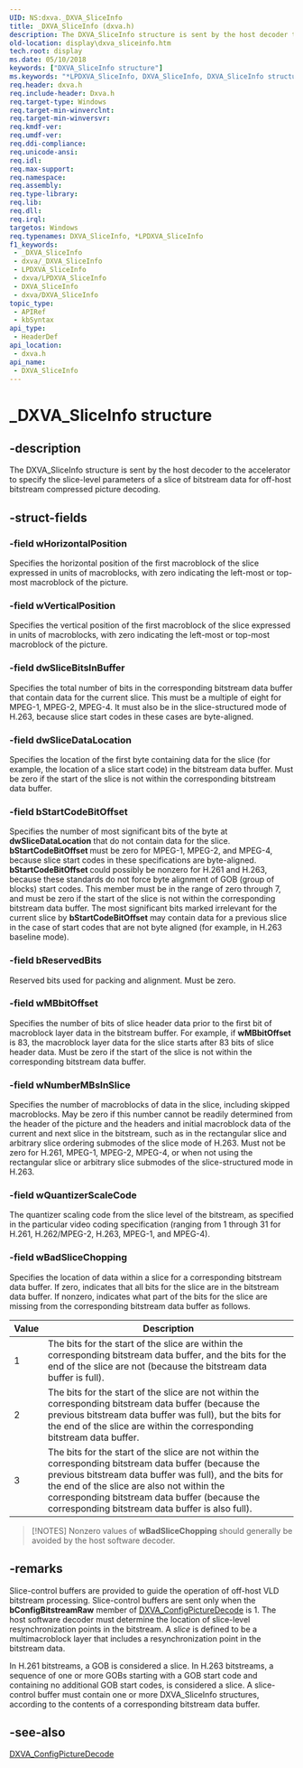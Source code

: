 ```yaml
---
UID: NS:dxva._DXVA_SliceInfo
title: _DXVA_SliceInfo (dxva.h)
description: The DXVA_SliceInfo structure is sent by the host decoder to the accelerator to specify the slice-level parameters of a slice of bitstream data for off-host bitstream compressed picture decoding.
old-location: display\dxva_sliceinfo.htm
tech.root: display
ms.date: 05/10/2018
keywords: ["DXVA_SliceInfo structure"]
ms.keywords: "*LPDXVA_SliceInfo, DXVA_SliceInfo, DXVA_SliceInfo structure [Display Devices], LPDXVA_SliceInfo, LPDXVA_SliceInfo structure pointer [Display Devices], _DXVA_SliceInfo, display.dxva_sliceinfo, dxva/DXVA_SliceInfo, dxva/LPDXVA_SliceInfo, dxvaref_04736e26-0c58-4e92-9f45-1675565c9f55.xml"
req.header: dxva.h
req.include-header: Dxva.h
req.target-type: Windows
req.target-min-winverclnt: 
req.target-min-winversvr: 
req.kmdf-ver: 
req.umdf-ver: 
req.ddi-compliance: 
req.unicode-ansi: 
req.idl: 
req.max-support: 
req.namespace: 
req.assembly: 
req.type-library: 
req.lib: 
req.dll: 
req.irql: 
targetos: Windows
req.typenames: DXVA_SliceInfo, *LPDXVA_SliceInfo
f1_keywords:
 - _DXVA_SliceInfo
 - dxva/_DXVA_SliceInfo
 - LPDXVA_SliceInfo
 - dxva/LPDXVA_SliceInfo
 - DXVA_SliceInfo
 - dxva/DXVA_SliceInfo
topic_type:
 - APIRef
 - kbSyntax
api_type:
 - HeaderDef
api_location:
 - dxva.h
api_name:
 - DXVA_SliceInfo
---
```


# _DXVA_SliceInfo structure


## -description

The DXVA_SliceInfo structure is sent by the host decoder to the accelerator to specify the slice-level parameters of a slice of bitstream data for off-host bitstream compressed picture decoding.

## -struct-fields

### -field wHorizontalPosition

Specifies the horizontal position of the first macroblock of the slice expressed in units of macroblocks, with zero indicating the left-most or top-most macroblock of the picture.

### -field wVerticalPosition

Specifies the vertical position of the first macroblock of the slice expressed in units of macroblocks, with zero indicating the left-most or top-most macroblock of the picture.

### -field dwSliceBitsInBuffer

Specifies the total number of bits in the corresponding bitstream data buffer that contain data for the current slice. This must be a multiple of eight for MPEG-1, MPEG-2, MPEG-4. It must also be in the slice-structured mode of H.263, because slice start codes in these cases are byte-aligned.

### -field dwSliceDataLocation

Specifies the location of the first byte containing data for the slice (for example, the location of a slice start code) in the bitstream data buffer. Must be zero if the start of the slice is not within the corresponding bitstream data buffer.

### -field bStartCodeBitOffset

Specifies the number of most significant bits of the byte at <b>dwSliceDataLocation</b> that do not contain data for the slice. <b>bStartCodeBitOffset </b>must be zero for MPEG-1, MPEG-2, and MPEG-4, because slice start codes in these specifications are byte-aligned. <b>bStartCodeBitOffset </b>could possibly be nonzero for H.261 and H.263, because these standards do not force byte alignment of GOB (group of blocks) start codes. This member must be in the range of  zero through 7, and must be zero if the start of the slice is not within the corresponding bitstream data buffer. The most significant bits marked irrelevant for the current slice by <b>bStartCodeBitOffset</b> may contain data for a previous slice in the case of start codes that are not byte aligned (for example, in H.263 baseline mode).

### -field bReservedBits

Reserved bits used for packing and alignment. Must be zero.

### -field wMBbitOffset

Specifies the number of bits of slice header data prior to the first bit of macroblock layer data in the bitstream buffer. For example, if <b>wMBbitOffset</b> is 83, the macroblock layer data for the slice starts after 83 bits of slice header data. Must be zero if the start of the slice is not within the corresponding bitstream data buffer.

### -field wNumberMBsInSlice

Specifies the number of macroblocks of data in the slice, including skipped macroblocks. May be zero if this number cannot be readily determined from the header of the picture and the headers and initial macroblock data of the current and next slice in the bitstream, such as in the rectangular slice and arbitrary slice ordering submodes of the slice mode of H.263. Must not be zero for H.261, MPEG-1, MPEG-2, MPEG-4, or when not using the rectangular slice or arbitrary slice submodes of the slice-structured mode in H.263.

### -field wQuantizerScaleCode

The quantizer scaling code from the slice level of the bitstream, as specified in the particular video coding specification (ranging from 1 through 31 for H.261, H.262/MPEG-2, H.263, MPEG-1, and MPEG-4).

### -field wBadSliceChopping

Specifies the location of data within a slice for a corresponding bitstream data buffer. If zero, indicates that all bits for the slice are in the bitstream data buffer. If nonzero, indicates what part of the bits for the slice are missing from the corresponding bitstream data buffer as follows.

|Value|Description|
|--- |--- |
|1|The bits for the start of the slice are within the corresponding bitstream data buffer, and the bits for the end of the slice are not (because the bitstream data buffer is full).|
|2|The bits for the start of the slice are not within the corresponding bitstream data buffer (because the previous bitstream data buffer was full), but the bits for the end of the slice are within the corresponding bitstream data buffer.|
|3|The bits for the start of the slice are not within the corresponding bitstream data buffer (because the previous bitstream data buffer was full), and the bits for the end of the slice are also not within the corresponding bitstream data buffer (because the corresponding bitstream data buffer is also full).|

> [!NOTES]
> Nonzero values of <b>wBadSliceChopping</b> should generally be avoided by the host software decoder.

## -remarks

Slice-control buffers are provided to guide the operation of off-host VLD bitstream processing. Slice-control buffers are sent only when the <b>bConfigBitstreamRaw</b> member of <a href="/windows-hardware/drivers/ddi/dxva/ns-dxva-_dxva_configpicturedecode">DXVA_ConfigPictureDecode</a> is 1. The host software decoder must determine the location of slice-level resynchronization points in the bitstream. A <i>slice</i> is defined to be a multimacroblock layer that includes a resynchronization point in the bitstream data.

In H.261 bitstreams, a GOB is considered a slice. In H.263 bitstreams, a sequence of one or more GOBs starting with a GOB start code and containing no additional GOB start codes, is considered a slice. A slice-control buffer must contain one or more DXVA_SliceInfo structures, according to the contents of a corresponding bitstream data buffer.

## -see-also

<a href="/windows-hardware/drivers/ddi/dxva/ns-dxva-_dxva_configpicturedecode">DXVA_ConfigPictureDecode</a>
